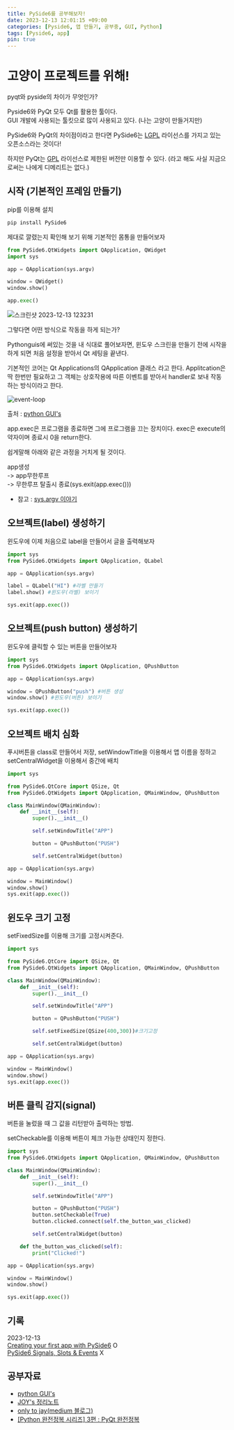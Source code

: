 ```yaml
---
title: PySide6를 공부해보자!
date: 2023-12-13 12:01:15 +09:00
categories: [Pyside6, 앱 만들기, 공부중, GUI, Python]
tags: [Pyside6, app]
pin: true
---
```


# 고양이 프로젝트를 위해!

pyqt와 pyside의 차이가 무엇인가?

Pyside6와 PyQt 모두 Qt를 활용한 툴이다.</br>
GUI 개발에 사용되는 툴킷으로 많이 사용되고 있다. (나는 고양이 만들거지만)</br>

PySide6와 PyQt의 차이점이라고 한다면 PySide6는 [LGPL](https://sktelecom.github.io/guide/use/obligation/lgpl-3.0/) 라이선스를 가지고 있는 오픈소스라는 것이다!

하지만 PyQt는 [GPL](https://namu.wiki/w/GNU%20%EC%9D%BC%EB%B0%98%20%EA%B3%B5%EC%A4%91%20%EC%82%AC%EC%9A%A9%20%ED%97%88%EA%B0%80%EC%84%9C) 라이선스로 제한된 버전만 이용할 수 있다. (라고 해도 사실 지금으로써는 나에게 디메리트는 없다.)</br>

## 시작 (기본적인 프레임 만들기)
pip를 이용해 설치
```python
pip install PySide6
```

제대로 깔렸는지 확인해 보기 위해 기본적인 몸통을 만들어보자

```python
from PySide6.QtWidgets import QApplication, QWidget
import sys

app = QApplication(sys.argv)

window = QWidget()
window.show()

app.exec()
```
![스크린샷 2023-12-13 123231](https://github.com/oil-lamp-cat/oil-lamp-cat.github.io/assets/103806022/0cbe5ab3-b54c-455b-bd34-6335f5dd620f)

그렇다면 어떤 방식으로 작동을 하게 되는가?

Pythonguis에 써있는 것을 내 식대로 풀어보자면, 윈도우 스크린을 만들기 전에 시작을 하게 되면 처음 설정을 받아서 Qt 세팅을 끝낸다.

기본적인 코어는 Qt Applications의 QApplication 클래스 라고 한다. Applitcation은 딱 한번만 필요하고 그 객체는 상호작용에 따른 이벤트를 받아서 handler로 보내 작동하는 방식이라고 한다.

![event-loop](https://github.com/oil-lamp-cat/oil-lamp-cat.github.io/assets/103806022/4005da6d-0e05-4b98-9959-4806500f2342)

출처 : [python GUI's](https://www.pythonguis.com/pyside6-tutorial/)

app.exec은 프로그램을 종료하면 그에 프로그램을 끄는 장치이다. exec은 execute의 약자이며 종료시 0을 return한다.

쉽게말해 아래와 같은 과정을 거치게 될 것이다.

app생성</br>
-> app무한루프</br> 
-> 무한루프 탈출시 종료(sys.exit(app.exec()))

* 참고 : [sys.argv 이야기](https://needneo.tistory.com/95)

## 오브젝트(label) 생성하기
윈도우에 이제 처음으로 label을 만들어서 글을 출력해보자

```python
import sys
from PySide6.QtWidgets import QApplication, QLabel

app = QApplication(sys.argv)

label = QLabel("HI") #라벨 만들기
label.show() #윈도우(라벨) 보이기

sys.exit(app.exec())
```
## 오브젝트(push button) 생성하기
윈도우에 클릭할 수 있는 버튼을 만들어보자

```python
import sys
from PySide6.QtWidgets import QApplication, QPushButton

app = QApplication(sys.argv)

window = QPushButton("push") #버튼 생성
window.show() #윈도우(버튼) 보이기

sys.exit(app.exec())
```
## 오브젝트 배치 심화
푸시버튼을 class로 만들어서 저장, setWindowTitle을 이용해서 앱 이름을 정하고 setCentralWidget을 이용해서 중간에 배치

```python
import sys

from PySide6.QtCore import QSize, Qt
from PySide6.QtWidgets import QApplication, QMainWindow, QPushButton

class MainWindow(QMainWindow):
    def __init__(self):
        super().__init__()

        self.setWindowTitle("APP")

        button = QPushButton("PUSH")

        self.setCentralWidget(button)

app = QApplication(sys.argv)

window = MainWindow()
window.show()
sys.exit(app.exec())
```
## 윈도우 크기 고정
setFixedSize를 이용해 크기를 고정시켜준다.
```python
import sys

from PySide6.QtCore import QSize, Qt
from PySide6.QtWidgets import QApplication, QMainWindow, QPushButton

class MainWindow(QMainWindow):
    def __init__(self):
        super().__init__()

        self.setWindowTitle("APP")

        button = QPushButton("PUSH")

        self.setFixedSize(QSize(400,300))#크기고정

        self.setCentralWidget(button)

app = QApplication(sys.argv)

window = MainWindow()
window.show()
sys.exit(app.exec())
```

## 버튼 클릭 감지(signal)
버튼을 눌렀을 때 그 값을 리턴받아 출력하는 방법.

setCheckable를 이용해 버튼이 체크 가능한 상태인지 정한다.


```python
import sys
from PySide6.QtWidgets import QApplication, QMainWindow, QPushButton

class MainWindow(QMainWindow):
    def __init__(self):
        super().__init__()

        self.setWindowTitle("APP")

        button = QPushButton("PUSH")
        button.setCheckable(True)
        button.clicked.connect(self.the_button_was_clicked)

        self.setCentralWidget(button)

    def the_button_was_clicked(self):
        print("Clicked!")

app = QApplication(sys.argv)

window = MainWindow()
window.show()

sys.exit(app.exec())
```

## 기록
2023-12-13</br>
[Creating your first app with PySide6](https://www.pythonguis.com/tutorials/pyside6-creating-your-first-window/) O</br>
[PySide6 Signals, Slots & Events](https://www.pythonguis.com/tutorials/pyside6-signals-slots-events/) X</br>



## 공부자료
* [python GUI's](https://www.pythonguis.com/pyside6-tutorial/)
* [JOY's 정리노트](https://joy-notes.com/pyside6%EC%99%80-pyqt-%EC%B0%A8%EC%9D%B4%EC%A0%90-pyside6%EB%A5%BC-%EC%84%A0%ED%83%9D%ED%95%9C-%EC%9D%B4%EC%9C%A0/)
* [only to jay(medium 블로그)](https://onlytojay.medium.com/pyside2-1-%EA%B8%B0%EB%B3%B8%EB%8F%99%EC%9E%91%EC%9B%90%EB%A6%AC-72ea6572a65b)
* [[Python 완전정복 시리즈] 3편 : PyQt 완전정복](https://wikidocs.net/160772)